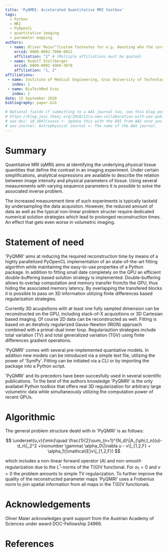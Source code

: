 ```yaml
---
title: 'PyQMRI: Accelerated Quantitative MRI toolbox'
tags:
  - Python
  - MRI
  - PyOpenCL
  - quantitative imaging
  - parameter mapping
authors:
  - name: Oliver Maier^[Custom footnotes for e.g. denoting who the corresponding author is can be included like this.]
    orcid: 0000-0002-7800-0022
    affiliation: "1" # (Multiple affiliations must be quoted)
  - name: Rudolf Stollberger
    orcid: 0000-0002-4969-3878
    affiliation: "1, 2"
affiliations:
 - name: Institute of Medical Engineering, Graz University of Technology, Graz, Austria
   index: 1
 - name: BioTechMed Graz
   index: 2
date: 15 September 2020
bibliography: paper.bib

# Optional fields if submitting to a AAS journal too, see this blog post:
# https://blog.joss.theoj.org/2018/12/a-new-collaboration-with-aas-publishing
# aas-doi: 10.3847/xxxxx <- update this with the DOI from AAS once you know it.
# aas-journal: Astrophysical Journal <- The name of the AAS journal.
---
```


# Summary

Quantitative MRI (qMRI) aims at identifying the underlying physical tissue quantities 
that define the contrast in an imaging experiment. Under certain simplifications,
analytical expressions are available to describe the relation between image
intensity and physical parameters of tissue. Using several measurements with 
varying sequence parameters it is possible to solve the associated inverse problem.

The increased measurement time of such experiments is typically tackeld by 
undersampling the data acquisiton. However, the reduced amount of data as well 
as the typical non-linear problem structer require dedicated numerical solution strategies
which lead to prolonged reconstruction times. An effect that gets even worse in
volumetric imaging. 


# Statement of need 

'PyQMRI' aims at reducing the required reconstruction time by means of a
highly parallelized PyOpenCL implementation of an state-of-the-art fitting algorithm 
while maintaining the easy-to-use properties of a Python package.
In addition to fitting small date completely on the GPU an efficient
double-buffering based solution strategy is implemented. Double-buffering 
allows to overlap computation and memory transfer from/to the GPU, thus
hiding the associated memory latency. By overlapping the transfered blocks
it is possible to pass on 3D information utilizing finite differences based
regularization strategies. 

Currently 3D acuqisitions with at least one fully sampled dimension can
be reconstructed on the GPU, including stack-of-X acquisitions or 3D Cartesian
based imaging. Of course 2D data can be reconstructed as well. Fitting is based
on an iterativly regularized Gauss-Newton (IRGN) approach combined with 
a primal-dual inner loop. Regulariaztion strategies include total variation (TV)
and total generalized variation (TGV) using finite differences gradient operations.

'PyQMRI' comes with several pre-implemented quantiative models. In addition
new models can be introduced via a simple text file, utilizing the power
of 'SymPy'. Fitting can be initiated via a CLI or by importing the package
into a Python script. 

'PyQMRI' and its precedors have been succesfully used in several scientific
publications. To the best of the authors knowledge 'PyQMRI'
is the only availabel Python toolbox that offers real 3D regularization 
for arbitrary large volumetric data while simultaneously utilizing the computation
power of recent GPUs.

# Algorithmic
The general problem structure deald with in 'PyQMRI' is as follows:

$$
\underset{u,v}{\min}\quad 
\frac{1}{2}\sum_{n=1}^{N_d}\|A_{\phi,t_n}(u)-d_n\|_2^2 
+\nonumber \gamma( \alpha_0\|\nabla u - v\|_{1,2,F} + 
\alpha_1\|\mathcal{E}v\|_{1,2,F})
$$

which includes a non-linear forward operator ($A$) and non-smooth regularization due to 
the $L^1$-norms of the T(G)V functional. For $\alpha_1=0$ and $v=0$ the problem
amounts to simple TV regularization. To further improve the quality of the 
reconstructed parameter maps 'PyQMRI' uses a Frobenius norm to join spatial
information from all maps in the T(G)V functionals.

# Acknowledgements

Oliver Maier acknowledges grant support from the Austrian Academy of Sciences under award DOC-Fellowship 24966.

# References
